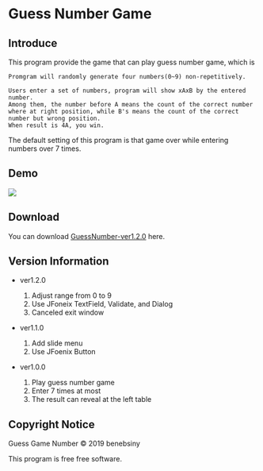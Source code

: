 # Guess Number Game

## Introduce
This program provide the game that can play guess number game, which is


    Promgram will randomly generate four numbers(0~9) non-repetitively.

    Users enter a set of numbers, program will show xAxB by the entered number.
    Among them, the number before A means the count of the correct number where at right position, while B's means the count of the correct number but wrong position.
    When result is 4A, you win.
    
The default setting of this program is that game over while entering numbers over 7 times.


## Demo

![](https://i.imgur.com/GL9g6nL.png)

## Download
You can download [GuessNumber-ver1.2.0](https://github.com/benebsiny/guess-number-GUI-version/releases/download/v1.2.0/GuessNumber-v1.2.0.zip) here.

## Version Information

* ver1.2.0
    1. Adjust range from 0 to 9
    2. Use JFoneix TextField, Validate, and Dialog
    3. Canceled exit window

* ver1.1.0
    1. Add slide menu
    2. Use JFoenix Button

* ver1.0.0
    1. Play guess number game
    2. Enter 7 times at most
    3. The result can reveal at the left table

## Copyright Notice
Guess Game Number © 2019 benebsiny

This program is free free software.
